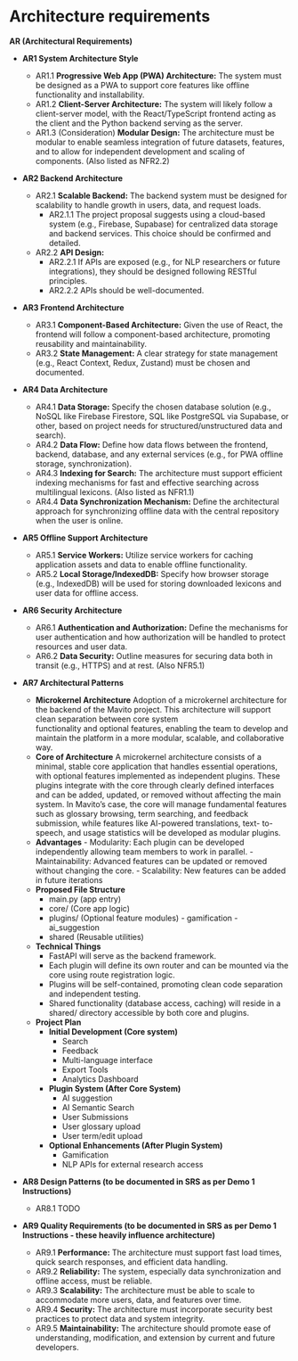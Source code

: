 # Architecture requirements

**AR (Architectural Requirements)**

- **AR1 System Architecture Style**
    - AR1.1 **Progressive Web App (PWA) Architecture:** The system must be designed as a PWA to support core features like offline functionality and installability.
    - AR1.2 **Client-Server Architecture:** The system will likely follow a client-server model, with the React/TypeScript frontend acting as the client and the Python backend serving as the server.
    - AR1.3 (Consideration) **Modular Design:** The architecture must be modular to enable seamless integration of future datasets, features, and to allow for independent development and scaling of components. (Also listed as NFR2.2)
- **AR2 Backend Architecture**
    - AR2.1 **Scalable Backend:** The backend system must be designed for scalability to handle growth in users, data, and request loads.
        - AR2.1.1 The project proposal suggests using a cloud-based system (e.g., Firebase, Supabase) for centralized data storage and backend services. This choice should be confirmed and detailed.
    - AR2.2 **API Design:**
        - AR2.2.1 If APIs are exposed (e.g., for NLP researchers or future integrations), they should be designed following RESTful principles.
        - AR2.2.2 APIs should be well-documented.
- **AR3 Frontend Architecture**
    - AR3.1 **Component-Based Architecture:** Given the use of React, the frontend will follow a component-based architecture, promoting reusability and maintainability.
    - AR3.2 **State Management:** A clear strategy for state management (e.g., React Context, Redux, Zustand) must be chosen and documented.
- **AR4 Data Architecture**
    - AR4.1 **Data Storage:** Specify the chosen database solution (e.g., NoSQL like Firebase Firestore, SQL like PostgreSQL via Supabase, or other, based on project needs for structured/unstructured data and search).
    - AR4.2 **Data Flow:** Define how data flows between the frontend, backend, database, and any external services (e.g., for PWA offline storage, synchronization).
    - AR4.3 **Indexing for Search:** The architecture must support efficient indexing mechanisms for fast and effective searching across multilingual lexicons. (Also listed as NFR1.1)
    - AR4.4 **Data Synchronization Mechanism:** Define the architectural approach for synchronizing offline data with the central repository when the user is online.
- **AR5 Offline Support Architecture**
    - AR5.1 **Service Workers:** Utilize service workers for caching application assets and data to enable offline functionality.
    - AR5.2 **Local Storage/IndexedDB:** Specify how browser storage (e.g., IndexedDB) will be used for storing downloaded lexicons and user data for offline access.
- **AR6 Security Architecture**
    - AR6.1 **Authentication and Authorization:** Define the mechanisms for user authentication and how authorization will be handled to protect resources and user data.
    - AR6.2 **Data Security:** Outline measures for securing data both in transit (e.g., HTTPS) and at rest. (Also NFR5.1)
- **AR7 Architectural Patterns**
    - **Microkernel Architecture**
      Adoption of a microkernel architecture for the backend of the Mavito project. This architecture will support clean separation between core system       
      functionality and optional features, enabling the team to develop and maintain the platform in a more modular, scalable, and collaborative way.
    - **Core of Architecture**
      A microkernel architecture consists of a minimal, stable core application that handles essential operations, with optional features implemented as 
      independent plugins. These plugins integrate with the core through clearly defined interfaces and can be added, updated, or removed without affecting the main system.
      In Mavito’s case, the core will manage fundamental features such as glossary browsing, term searching, and feedback submission, while features like AI-powered translations, text- 
      to-speech, and usage statistics will be developed as modular plugins.
     - **Advantages**
      - Modularity: Each plugin can be developed independently allowing team members to work in parallel.
      - Maintainability: Advanced features can be updated or removed without changing the core.
      - Scalability: New features can be added in future iterations
    - **Proposed File Structure**
        - main.py	(app entry)
        - core/		(Core app logic)
        - plugins/	(Optional feature modules)
                - gamification
                - ai_suggestion
        - shared		(Reusable utilities)
    - **Technical Things**
      - FastAPI will serve as the backend framework.
      - Each plugin will define its own router and can be mounted via the core using route registration logic.
      - Plugins will be self-contained, promoting clean code separation and independent testing.
      - Shared functionality (database access, caching) will reside in a shared/ directory accessible by both core and plugins.
    - **Project Plan**
        - **Initial Development (Core system)**
            - Search
            - Feedback
            - Multi-language interface
            - Export Tools
            - Analytics Dashboard
        - **Plugin System (After Core System)**
            - AI suggestion
            - AI Semantic Search
            - User Submissions
            - User glossary upload
            - User term/edit upload
        - **Optional Enhancements (After Plugin System)**
            - Gamification
            - NLP APIs for external research access

- **AR8 Design Patterns (to be documented in SRS as per Demo 1 Instructions)**
    - AR8.1 TODO
- **AR9 Quality Requirements (to be documented in SRS as per Demo 1 Instructions - these heavily influence architecture)**
    - AR9.1 **Performance:** The architecture must support fast load times, quick search responses, and efficient data handling.
    - AR9.2 **Reliability:** The system, especially data synchronization and offline access, must be reliable.
    - AR9.3 **Scalability:** The architecture must be able to scale to accommodate more users, data, and features over time.
    - AR9.4 **Security:** The architecture must incorporate security best practices to protect data and system integrity.
    - AR9.5 **Maintainability:** The architecture should promote ease of understanding, modification, and extension by current and future developers.
